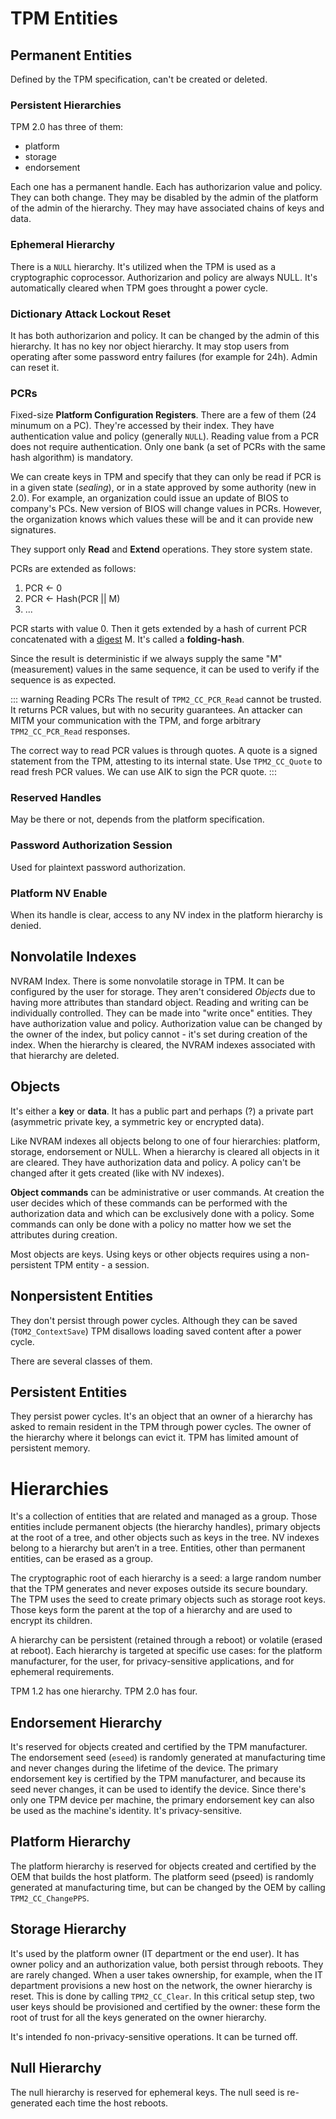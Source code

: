 # TPM Entities

## Permanent Entities

Defined by the TPM specification, can't be created or deleted.

### Persistent Hierarchies

TPM 2.0 has three of them:

- platform
- storage
- endorsement

Each one has a permanent handle. Each has authorizarion value and policy. They
can both change. They may be disabled by the admin of the platform of the admin
of the hierarchy.
They may have associated chains of keys and data.

### Ephemeral Hierarchy

There is a `NULL` hierarchy. It's utilized when the TPM is used as a
cryptographic coprocessor. Authorizarion and policy are always NULL. It's
automatically cleared when TPM goes throught a power cycle.

### Dictionary Attack Lockout Reset

It has both authorizarion and policy. It can be changed by the admin of this
hierarchy. It has no key nor object hierarchy. It may stop users from operating
after some password entry failures (for example for 24h). Admin can reset it.

### PCRs

Fixed-size **Platform Configuration Registers**. There are a few of them (24
minumum on a PC). They're accessed by their index. They have authentication
value and policy (generally `NULL`). Reading value from a PCR does not require
authentication. Only one bank (a set of PCRs with the same hash algorithm) is
mandatory.

We can create keys in TPM and specify that they can only be read if PCR is in a
given state (_sealing_), or in a state approved by some authority (new in 2.0).
For example, an organization could issue an update of BIOS to company's PCs. New
version of BIOS will change values in PCRs. However, the organization knows
which values these will be and it can provide new signatures.

They support only **Read** and **Extend** operations. They store system state.

PCRs are extended as follows:

1. PCR <- 0
2. PCR <- Hash(PCR || M)
3. ...

PCR starts with value 0. Then it gets extended by a hash of current PCR
concatenated with a [digest](./basic-terms.md#hash) M. It's called a
**folding-hash**.

Since the result is deterministic if we always supply the same "M" (measurement)
values in the same sequence, it can be used to verify if the sequence is as
expected.

::: warning Reading PCRs
The result of `TPM2_CC_PCR_Read` cannot be trusted. It returns PCR values, but
with no security guarantees. An attacker can MITM your communication with the
TPM, and forge arbitrary `TPM2_CC_PCR_Read` responses.

The correct way to read PCR values is through quotes. A quote is a signed
statement from the TPM, attesting to its internal state. Use `TPM2_CC_Quote` to
read fresh PCR values. We can use AIK to sign the PCR quote.
:::

### Reserved Handles

May be there or not, depends from the platform specification.

### Password Authorization Session

Used for plaintext password authorization.

### Platform NV Enable

When its handle is clear, access to any NV index in the platform hierarchy is
denied.

## Nonvolatile Indexes

NVRAM Index. There is some nonvolatile storage in TPM. It can be configured by
the user for storage. They aren't considered *Objects* due to having more
attributes than standard object. Reading and writing can be individually
controlled. They can be made into "write once" entities. They have authorization
value and policy. Authorization value can be changed by the owner of the index,
but policy cannot - it's set during creation of the index. When the hierarchy is
cleared, the NVRAM indexes associated with that hierarchy are deleted.

## Objects

It's either a **key** or **data**. It has a public part and perhaps (?) a
private part (asymmetric private key, a symmetric key or encrypted data).

Like NVRAM indexes all objects belong to one of four hierarchies: platform,
storage, endorsement or NULL. When a hierarchy is cleared all objects in it are
cleared. They have authorization data and policy. A policy can't be changed
after it gets created (like with NV indexes). 

**Object commands** can be administrative or user commands. At creation the user
decides which of these commands can be performed with the authorization data and
which can be exclusively done with a policy. Some commands can only be done with
a policy no matter how we set the attributes during creation. 

Most objects are keys. Using keys or other objects requires using a
non-persistent TPM entity - a session.

## Nonpersistent Entities

They don't persist through power cycles. Although they can be saved
(`TOM2_ContextSave`) TPM disallows loading saved content after a power cycle.

There are several classes of them.

## Persistent Entities

They persist power cycles. It's an object that an owner of a hierarchy has asked
to remain resident in the TPM through power cycles. The owner of the hierarchy
where it belongs can evict it. TPM has limited amount of persistent memory.

# Hierarchies

It's a collection of entities that are related and managed as a group. Those
entities include permanent objects (the hierarchy handles), primary objects at
the root of a tree, and other objects such as keys in the tree. NV indexes
belong to a hierarchy but aren’t in a tree. Entities, other than permanent
entities, can be erased as a group.

The cryptographic root of each hierarchy is a seed: a large random number that
the TPM generates and never exposes outside its secure boundary. The TPM uses
the seed to create primary objects such as storage root keys. Those keys form
the parent at the top of a hierarchy and are used to encrypt its children.

A hierarchy can be persistent (retained through a reboot) or volatile (erased at
reboot). Each hierarchy is targeted at specific use cases: for the platform
manufacturer, for the user, for privacy-sensitive applications, and for
ephemeral requirements.

TPM 1.2 has one hierarchy. TPM 2.0 has four.

## Endorsement Hierarchy

It's reserved for objects created and certified by the TPM manufacturer. The
endorsement seed (`eseed`) is randomly generated at manufacturing time and never
changes during the lifetime of the device. The primary endorsement key is
certified by the TPM manufacturer, and because its seed never changes, it can be
used to identify the device. Since there's only one TPM device per machine, the
primary endorsement key can also be used as the machine's identity. It's
privacy-sensitive. 

## Platform Hierarchy

The platform hierarchy is reserved for objects created and certified by the OEM
that builds the host platform. The platform seed (pseed) is randomly generated
at manufacturing time, but can be changed by the OEM by calling
`TPM2_CC_ChangePPS`.

## Storage Hierarchy

It's used by the platform owner (IT department or the end user). It has owner
policy and an authorization value, both persist through reboots. They are rarely
changed. When a user takes ownership, for example, when the IT department
provisions a new host on the network, the owner hierarchy is reset. This is done
by calling `TPM2_CC_Clear`. In this critical setup step, two user keys should be
provisioned and certified by the owner: these form the root of trust for all the
keys generated on the owner hierarchy.

It's intended fo non-privacy-sensitive operations.
It can be turned off.

## Null Hierarchy

The null hierarchy is reserved for ephemeral keys. The null seed is re-generated
each time the host reboots.